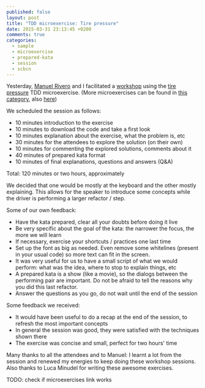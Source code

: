 ```yaml
---
published: false
layout: post
title: "TDD microexercise: Tire pressure"
date: 2015-03-31 23:13:45 +0200
comments: true
categories: 
  - sample
  - microexercise
  - prepared-kata
  - session
  - scbcn
---
```


Yesterday, [Manuel Rivero][trikitrok] and I facilitated a [workshop][meetup] using the [tire pressure][tire-pressure] TDD microexercise. (More microexercises can be found in [this category][microexercises], also [here][luka-exercises])

We scheduled the session as follows:

  * 10 minutes introduction to the exercise
  * 10 minutes to download the code and take a first look
  * 10 minutes explanation about the exercise, what the problem is, etc
  * 30 minutes for the attendees to explore the solution (on their own)
  * 10 minutes for commenting the explored solutions, comments about it
  * 40 minutes of prepared kata format
  * 10 minutes of final explanations, questions and answers (Q&A)
  
Total: 120 minutes or two hours, approximately

We decided that one would be mostly at the keyboard and the other mostly explaining. This allows for the speaker to introduce some concepts while the driver is performing a larger refactor / step.

Some of our own feedback:

  * Have the kata prepared, clear all your doubts before doing it live
  * Be very specific about the goal of the kata: the narrower the focus, the more we will learn
  * If necessary, exercise your shortcuts / practices one last time
  * Set up the font as big as needed. Even remove some whitelines (present in your usual code) so more text can fit in the screen. 
  * It was very useful for us to have a small script of what we would perform: what was the idea, where to stop to explain things, etc
  * A prepared kata is a show (like a movie), so the dialogs between the performing pair are important. Do not be afraid to tell the reasons why you did this last refactor.
  * Answer the questions as you go, do not wait until the end of the session
  
Some feedback we received:

  * It would have been useful to do a recap at the end of the session, to refresh the most important concepts
  * In general the session was good, they were satisfied with the techniques shown there
  * The exercise was concise and small, perfect for two hours' time
  

Many thanks to all the attendees and to Manuel: I learnt a lot from the session and renewed my energies to keep doing these workshop sessions. Also thanks to Luca Minudel for writing these awesome exercises.

[trikitrok]: http://twitter.com/@trikitrok
[tire-pressure]: https://github.com/lucaminudel/TDDwithMockObjectsAndDesignPrinciples/tree/master/TDDMicroExercises/Java/TirePressureMonitoringSystem
[lukadotnet]: https://twitter.com/lukadotnet
[microexercises]: /{{site.category_dir}}/microexercise
[luka-exercises]: https://github.com/lucaminudel/TDDwithMockObjectsAndDesignPrinciples/tree/master/TDDMicroExercises
[meetup]: http://www.meetup.com/Barcelona-Software-Craftsmanship/events/221463037/

TODO: check if microexercises link works
